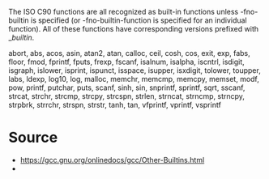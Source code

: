 
The ISO C90 functions are all recognized as built-in functions unless -fno-builtin is specified (or -fno-builtin-function is specified for an individual function). All of these functions have corresponding versions prefixed with __builtin_.

abort, abs, acos, asin, atan2, atan, calloc, ceil, cosh, cos, exit, exp, fabs, floor, fmod, fprintf, fputs, frexp, fscanf, isalnum, isalpha, iscntrl, isdigit, isgraph, islower, isprint, ispunct, isspace, isupper, isxdigit, tolower, toupper, labs, ldexp, log10, log, malloc, memchr, memcmp, memcpy, memset, modf, pow, printf, putchar, puts, scanf, sinh, sin, snprintf, sprintf, sqrt, sscanf, strcat, strchr, strcmp, strcpy, strcspn, strlen, strncat, strncmp, strncpy, strpbrk, strrchr, strspn, strstr, tanh, tan, vfprintf, vprintf, vsprintf




# Source

- https://gcc.gnu.org/onlinedocs/gcc/Other-Builtins.html
-
